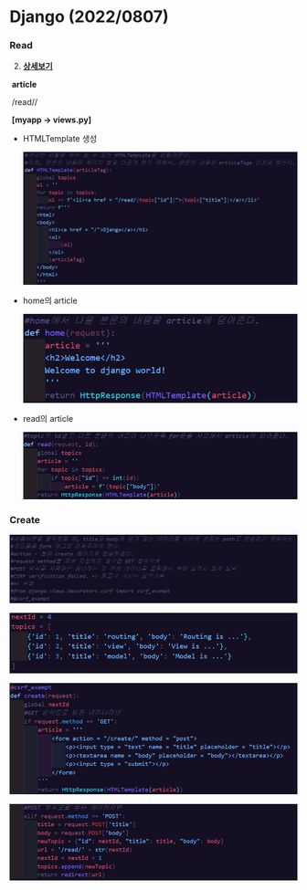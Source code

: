 # Django **(2022/0807)**



### Read

2. **<u>상세보기</u>**

​	**article**

​	/read/<id>/

​	**[myapp -> views.py]**

- HTMLTemplate 생성

  ![1](README.assets/1-16598547257224.PNG)

- home의 article

  ![2](README.assets/2.PNG)

- read의 article

  ![3](README.assets/3.PNG)



### Create

![1](README.assets/1-16599558133381.PNG)

![4](README.assets/4-16599558735458.PNG)

![2](README.assets/2-16599558175403.PNG)

![3](README.assets/3-165995587952510.PNG)
